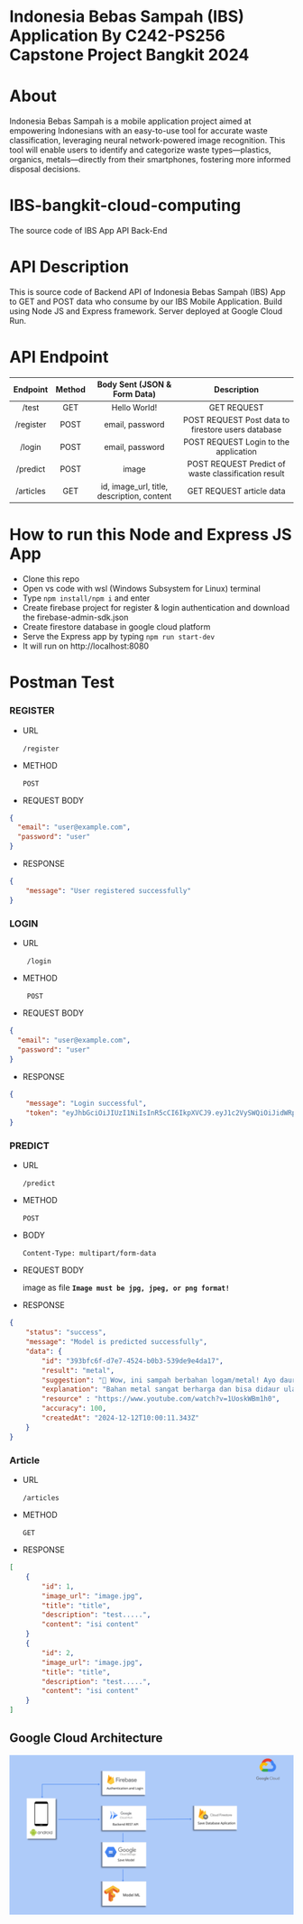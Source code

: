 # Indonesia Bebas Sampah (IBS) Application By C242-PS256 Capstone Project Bangkit 2024 #

# About 
Indonesia Bebas Sampah is a mobile application project aimed at empowering Indonesians with an easy-to-use tool for accurate waste classification, leveraging neural network-powered image recognition. This tool will enable users to identify and categorize waste types—plastics, organics, metals—directly from their smartphones, fostering more informed disposal decisions.

# IBS-bangkit-cloud-computing
The source code of IBS App API Back-End

# API Description
This is source code of Backend API of Indonesia Bebas Sampah (IBS) App to GET and POST data who consume by our IBS Mobile Application.
Build using Node JS and Express framework. Server deployed at Google Cloud Run.

# API Endpoint
|             Endpoint            | Method |                                         Body Sent (JSON & Form Data)                             |                                          Description                                          |
| :-----------------------------: | :----: | :----------------------------------------------------------------------------------------------: | :-------------------------------------------------------------------------------------------: |
|                /test            |   GET  |                                    Hello World!                                                  |                                        GET REQUEST                                            |
|              /register          |  POST  |                                   email, password                                                |                      POST REQUEST Post data to firestore users database                       |
|               /login            |  POST  |                                   email, password                                                |                              POST REQUEST Login to the application                            |
|              /predict           |  POST  |                                       image                                                      |                         POST REQUEST Predict of waste classification result                   |
|              /articles           |   GET  |                         id, image_url, title, description, content                               |                                    GET REQUEST article data                                   |

# How to run this Node and Express JS App
- Clone this repo
- Open vs code with wsl (Windows Subsystem for Linux) terminal
- Type `npm install/npm i` and enter
- Create firebase project for register & login authentication and download the firebase-admin-sdk.json
- Create firestore database in google cloud platform
- Serve the Express app by typing `npm run start-dev`
- It will run on http://localhost:8080


# Postman Test

### REGISTER

- URL
    
    `/register`
    
- METHOD
    
    `POST`
    
- REQUEST BODY
```json
{
  "email": "user@example.com",
  "password": "user"
}
  ```  
- RESPONSE
    
```json
{
    "message": "User registered successfully"
}
```
    

### LOGIN

- URL
    
   ` /login`
    
- METHOD
    
   ` POST`
    
- REQUEST BODY
    
```json
{
  "email": "user@example.com",
  "password": "user"
}
```
    
- RESPONSE
```json
{
    "message": "Login successful",
    "token": "eyJhbGciOiJIUzI1NiIsInR5cCI6IkpXVCJ9.eyJ1c2VySWQiOiJidWRpQGV"
}
```
### PREDICT

- URL
    
    `/predict`
    
- METHOD
    
    `POST`
    
- BODY
    
    `Content-Type: multipart/form-data`
    
- REQUEST BODY
    
    image as file **`Image must be jpg, jpeg, or png format!`**
    
- RESPONSE
    
```json
{
    "status": "success",
    "message": "Model is predicted successfully",
    "data": {
        "id": "393bfc6f-d7e7-4524-b0b3-539de9e4da17",
        "result": "metal",
        "suggestion": "🔩 Wow, ini sampah berbahan logam/metal! Ayo daur ulang!",
        "explanation": "Bahan metal sangat berharga dan bisa didaur ulang tanpa batas.",
        "resource" : "https://www.youtube.com/watch?v=1UoskWBm1h0",
        "accuracy": 100,
        "createdAt": "2024-12-12T10:00:11.343Z"
    }
}
```
### Article
- URL
    
    `/articles`
    
- METHOD
    
    `GET`
     
- RESPONSE
```json
[
    {
        "id": 1,
        "image_url": "image.jpg",
        "title": "title",
        "description": "test.....",
        "content": "isi content"
    }     
    {
        "id": 2,
        "image_url": "image.jpg",
        "title": "title",
        "description": "test.....",
        "content": "isi content"
    }     
]
```

## Google Cloud Architecture
![image](model-test-img/gcloud%20artchitect.png)
